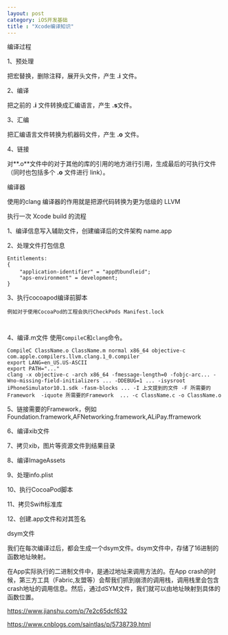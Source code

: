 ```yaml
---
layout: post
category: iOS开发基础
title : "Xcode编译知识"
---
```


编译过程



1、预处理 

把宏替换，删除注释，展开头文件，产生 **.i** 文件。

2、编译

把之前的 **.i** 文件转换成汇编语言，产生 **.s**文件。

3、汇编

把汇编语言文件转换为机器码文件，产生 **.o** 文件。

4、链接

对**.o**文件中的对于其他的库的引用的地方进行引用，生成最后的可执行文件（同时也包括多个 **.o** 文件进行 link）。



编译器

使用的clang 编译器的作用就是把源代码转换为更为低级的 LLVM 





执行一次 Xcode build 的流程



1、编译信息写入辅助文件，创建编译后的文件架构  name.app



2、处理文件打包信息

```
Entitlements:
{
    "application-identifier" = "app的bundleid";
    "aps-environment" = development;
}
```



3、执行cocoapod编译前脚本

```
例如对于使用CocoaPod的工程会执行CheckPods Manifest.lock



```



4、编译.m文件 使用`CompileC`和`clang`命令。

```
CompileC ClassName.o ClassName.m normal x86_64 objective-c com.apple.compilers.llvm.clang.1_0.compiler
export LANG=en_US.US-ASCII
export PATH="..."
clang -x objective-c -arch x86_64 -fmessage-length=0 -fobjc-arc... -Wno-missing-field-initializers ... -DDEBUG=1 ... -isysroot iPhoneSimulator10.1.sdk -fasm-blocks ... -I 上文提到的文件 -F 所需要的Framework  -iquote 所需要的Framework  ... -c ClassName.c -o ClassName.o
```

5、链接需要的Framework，例如Foundation.framework,AFNetworking.framework,ALiPay.fframework

6、编译xib文件

7、拷贝xib，图片等资源文件到结果目录

8、编译ImageAssets

9、处理info.plist

10、执行CocoaPod脚本

11、拷贝Swift标准库

12、创建.app文件和对其签名





dsym文件

我们在每次编译过后，都会生成一个dsym文件。dsym文件中，存储了16进制的函数地址映射。

在App实际执行的二进制文件中，是通过地址来调用方法的。在App crash的时候，第三方工具（Fabric,友盟等）会帮我们抓到崩溃的调用栈，调用栈里会包含crash地址的调用信息。然后，通过dSYM文件，我们就可以由地址映射到具体的函数位置。







https://www.jianshu.com/p/7e2c65dcf632



https://www.cnblogs.com/saintlas/p/5738739.html
